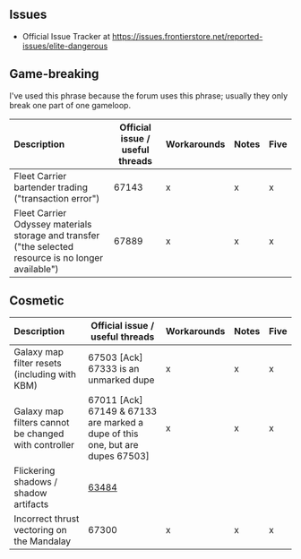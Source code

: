 ## Issues

* Official Issue Tracker at https://issues.frontierstore.net/reported-issues/elite-dangerous

## Game-breaking
I've used this phrase because the forum uses this phrase; usually they only break one part of one gameloop.

| Description | Official issue / useful threads | Workarounds | Notes | Five |
| :--- | --- | --- | --- | --- |
| Fleet Carrier bartender trading ("transaction error") | 67143 | x | x | x |
| Fleet Carrier Odyssey materials storage and transfer ("the selected resource is no longer available") | 67889 | x | x | x |

## Cosmetic

| Description | Official issue / useful threads | Workarounds | Notes | Five |
| :--- | --- | --- | --- | --- |
| Galaxy map filter resets (including with KBM) | 67503 [Ack] 67333 is an unmarked dupe | x | x | x |
| Galaxy map filters cannot be changed with controller  | 67011 [Ack] 67149 & 67133 are marked a dupe of this one, but are dupes 67503]  | x | x | x |
| Flickering shadows / shadow artifacts | [63484](https://issues.frontierstore.net/issue-detail/63484) | | | |
| Incorrect thrust vectoring on the Mandalay | 67300 | x | x | x |
